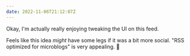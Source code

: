 ```yaml
---
date: 2022-11-06T21:12:07Z
---
```


Okay, I'm actually really enjoying tweaking the UI on this feed.

Feels like this idea _might_ have some legs if it was a bit more social. "RSS optimized for microblogs" is very appealing. 👀
